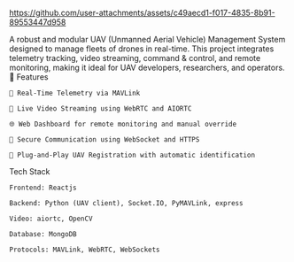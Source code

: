 

https://github.com/user-attachments/assets/c49aecd1-f017-4835-8b91-89553447d958

A robust and modular UAV (Unmanned Aerial Vehicle) Management System designed to manage fleets of drones in real-time. This project integrates telemetry tracking, video streaming, command & control, and remote monitoring, making it ideal for UAV developers, researchers, and operators.
🚀 Features

    📡 Real-Time Telemetry via MAVLink

    🎥 Live Video Streaming using WebRTC and AIORTC

    🌐 Web Dashboard for remote monitoring and manual override

    🔐 Secure Communication using WebSocket and HTTPS

    🔌 Plug-and-Play UAV Registration with automatic identification
 
Tech Stack

    Frontend: Reactjs
    
    Backend: Python (UAV client), Socket.IO, PyMAVLink, express

    Video: aiortc, OpenCV

    Database: MongoDB

    Protocols: MAVLink, WebRTC, WebSockets
